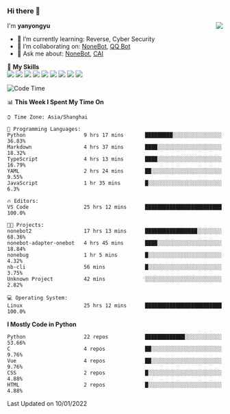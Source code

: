 ### Hi there 👋

<a href="#">
  <img align="right" src="https://github-readme-stats.vercel.app/api?username=yanyongyu&count_private=true&show_icons=true&bg_color=15,f2f7fd,E0EAFC" />
</a>

I'm **yanyongyu**

- 🌱 I’m currently learning: Reverse, Cyber Security
- 👯 I’m collaborating on: [NoneBot](https://github.com/nonebot), [QQ Bot](https://github.com/Mrs4s/go-cqhttp)
- 💬 Ask me about: [NoneBot](https://github.com/nonebot), [CAI](https://github.com/cscs181/CAI)

🌟 **My Skills**  
![](https://img.shields.io/badge/-Python-3e74a2?style=flat-square&logo=Python&logoColor=fff)
![](https://img.shields.io/badge/-Node.js-339933?style=flat-square&logo=Node.js&logoColor=fff)
![](https://img.shields.io/badge/-Vue-4fc08d?style=flat-square&logo=Vue.js&logoColor=fff)
![](https://img.shields.io/badge/-React-2d98ce?style=flat-square&logo=React&logoColor=fff)
![](https://img.shields.io/badge/-Docker-2496ED?style=flat-square&logo=Docker&logoColor=fff)
![](https://img.shields.io/badge/-Linux-000000?style=flat-square&logo=Linux&logoColor=fff)
![](https://img.shields.io/badge/-MySQL-4479A1?style=flat-square&logo=MySQL&logoColor=fff)
![](https://img.shields.io/badge/-Redis-DC382D?style=flat-square&logo=Redis&logoColor=fff)
![](https://img.shields.io/badge/-MongoDB-47A248?style=flat-square&logo=MongoDB&logoColor=fff)

<!--START_SECTION:waka-->
![Code Time](http://img.shields.io/badge/Code%20Time-2%2C016%20hrs%2053%20mins-blue)

📊 **This Week I Spent My Time On** 

```text
⌚︎ Time Zone: Asia/Shanghai

💬 Programming Languages: 
Python                   9 hrs 17 mins       █████████░░░░░░░░░░░░░░░░   36.83% 
Markdown                 4 hrs 37 mins       ████░░░░░░░░░░░░░░░░░░░░░   18.32% 
TypeScript               4 hrs 13 mins       ████░░░░░░░░░░░░░░░░░░░░░   16.79% 
YAML                     2 hrs 24 mins       ██░░░░░░░░░░░░░░░░░░░░░░░   9.55% 
JavaScript               1 hr 35 mins        █░░░░░░░░░░░░░░░░░░░░░░░░   6.3%

🔥 Editors: 
VS Code                  25 hrs 12 mins      █████████████████████████   100.0%

🐱‍💻 Projects: 
nonebot2                 17 hrs 13 mins      █████████████████░░░░░░░░   68.36% 
nonebot-adapter-onebot   4 hrs 45 mins       ████░░░░░░░░░░░░░░░░░░░░░   18.84% 
nonebug                  1 hr 5 mins         █░░░░░░░░░░░░░░░░░░░░░░░░   4.32% 
nb-cli                   56 mins             █░░░░░░░░░░░░░░░░░░░░░░░░   3.75% 
Unknown Project          42 mins             ░░░░░░░░░░░░░░░░░░░░░░░░░   2.82%

💻 Operating System: 
Linux                    25 hrs 12 mins      █████████████████████████   100.0%

```

**I Mostly Code in Python** 

```text
Python                   22 repos            █████████████░░░░░░░░░░░░   53.66% 
C                        4 repos             ██░░░░░░░░░░░░░░░░░░░░░░░   9.76% 
Vue                      4 repos             ██░░░░░░░░░░░░░░░░░░░░░░░   9.76% 
CSS                      2 repos             █░░░░░░░░░░░░░░░░░░░░░░░░   4.88% 
HTML                     2 repos             █░░░░░░░░░░░░░░░░░░░░░░░░   4.88%

```



 Last Updated on 10/01/2022
<!--END_SECTION:waka-->
